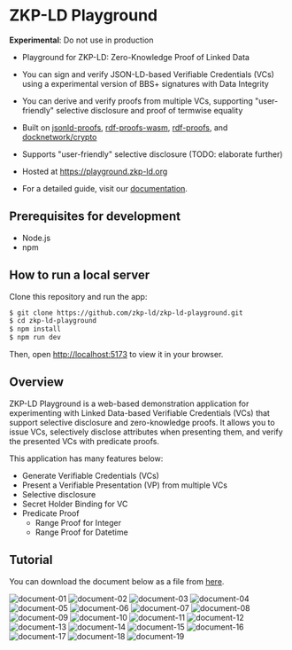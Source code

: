 # ZKP-LD Playground

**Experimental**: Do not use in production

- Playground for ZKP-LD: Zero-Knowledge Proof of Linked Data
- You can sign and verify JSON-LD-based Verifiable Credentials (VCs) using a experimental version of BBS+ signatures with Data Integrity
- You can derive and verify proofs from multiple VCs, supporting "user-friendly" selective disclosure and proof of termwise equality

- Built on [jsonld-proofs](https://github.com/zkp-ld/jsonld-proofs), [rdf-proofs-wasm](https://github.com/zkp-ld/rdf-proofs-wasm), [rdf-proofs](https://github.com/zkp-ld/rdf-proofs), and [docknetwork/crypto](https://github.com/docknetwork/crypto)
- Supports "user-friendly" selective disclosure (TODO: elaborate further)

- Hosted at <https://playground.zkp-ld.org>

- For a detailed guide, visit our [documentation](public/document.pdf).

## Prerequisites for development

- Node.js
- npm

## How to run a local server

Clone this repository and run the app:

```bash
$ git clone https://github.com/zkp-ld/zkp-ld-playground.git
$ cd zkp-ld-playground
$ npm install
$ npm run dev
```

Then, open [http://localhost:5173](http://localhost:5173) to view it in your browser.

## Overview

ZKP-LD Playground is a web-based demonstration application for experimenting with Linked Data-based Verifiable Credentials (VCs) that support selective disclosure and zero-knowledge proofs.
It allows you to issue VCs, selectively disclose attributes when presenting them, and verify the presented VCs with predicate proofs.

This application has many features below:

- Generate Verifiable Credentials (VCs)
- Present a Verifiable Presentation (VP) from multiple VCs
- Selective disclosure
- Secret Holder Binding for VC
- Predicate Proof
  - Range Proof for Integer
  - Range Proof for Datetime

## Tutorial

You can download the document below as a file from [here]("public/document.pdf").

![document-01](public/document-imgs/document-01.jpg)
![document-02](public/document-imgs/document-02.jpg)
![document-03](public/document-imgs/document-03.jpg)
![document-04](public/document-imgs/document-04.jpg)
![document-05](public/document-imgs/document-05.jpg)
![document-06](public/document-imgs/document-06.jpg)
![document-07](public/document-imgs/document-07.jpg)
![document-08](public/document-imgs/document-08.jpg)
![document-09](public/document-imgs/document-09.jpg)
![document-10](public/document-imgs/document-10.jpg)
![document-11](public/document-imgs/document-11.jpg)
![document-12](public/document-imgs/document-12.jpg)
![document-13](public/document-imgs/document-13.jpg)
![document-14](public/document-imgs/document-14.jpg)
![document-15](public/document-imgs/document-15.jpg)
![document-16](public/document-imgs/document-16.jpg)
![document-17](public/document-imgs/document-17.jpg)
![document-18](public/document-imgs/document-18.jpg)
![document-19](public/document-imgs/document-19.jpg)
